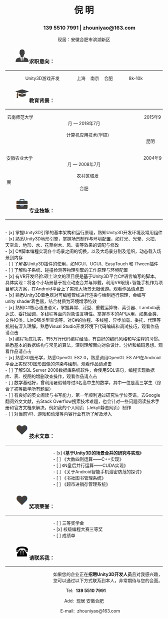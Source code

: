 <h1><p align="center">倪 明</p></h1>

<h3><p align="center">&nbsp;&nbsp;&nbsp;&nbsp;&nbsp;&nbsp;&nbsp;&nbsp;&nbsp;139&nbsp;5510&nbsp;7991&nbsp;<b>|</b>&nbsp;zhouniyao@163.com</p></h3>
<p align="center">现居：安徽合肥市滨湖新区</p>

<h3>&nbsp;&nbsp;&nbsp;&nbsp;&nbsp;&nbsp;&nbsp;&nbsp;<img src="/styles/images/me/info.png" alt="我">求职意向：</h3>


----------


<p align="center">Unity3D游戏开发&nbsp;&nbsp;&nbsp;&nbsp; &nbsp;&nbsp;&nbsp;&nbsp; &nbsp;&nbsp;&nbsp;&nbsp;上海&nbsp;&nbsp;&nbsp;&nbsp;南京&nbsp;&nbsp;&nbsp;&nbsp;合肥&nbsp;&nbsp;&nbsp;&nbsp; &nbsp;&nbsp;&nbsp;&nbsp;&nbsp;&nbsp;&nbsp;&nbsp;8k-10k</p>






	
<h3>&nbsp;&nbsp;&nbsp;&nbsp;&nbsp;&nbsp;&nbsp;&nbsp;<img src="/styles/images/me/education.png" alt="我">教育背景：</h3>


----------


<center>云南师范大学&nbsp;&nbsp;&nbsp;&nbsp;&nbsp;&nbsp;&nbsp;&nbsp;&nbsp;&nbsp;&nbsp;&nbsp;&nbsp;&nbsp;&nbsp;&nbsp;&nbsp;&nbsp;&nbsp;&nbsp;&nbsp;&nbsp;&nbsp;&nbsp;&nbsp;&nbsp;&nbsp;&nbsp;&nbsp;&nbsp;&nbsp;&nbsp;&nbsp;&nbsp;&nbsp;&nbsp;&nbsp;&nbsp;&nbsp;&nbsp;&nbsp;&nbsp;&nbsp;&nbsp;&nbsp;&nbsp;&nbsp;&nbsp;&nbsp;&nbsp;&nbsp;&nbsp;&nbsp;&nbsp;&nbsp;&nbsp;&nbsp;&nbsp;&nbsp;&nbsp;&nbsp;&nbsp;&nbsp;&nbsp;&nbsp;&nbsp;&nbsp;&nbsp;&nbsp;&nbsp;&nbsp;&nbsp;&nbsp;&nbsp;&nbsp;&nbsp;&nbsp;&nbsp;&nbsp;&nbsp;&nbsp;&nbsp;&nbsp;&nbsp;&nbsp;&nbsp;&nbsp;&nbsp;&nbsp;&nbsp;2015年9月 — 2018年7月</center>
<br>
<center>&nbsp;&nbsp;&nbsp;&nbsp;&nbsp;&nbsp;计算机应用技术(学硕) &nbsp;&nbsp;&nbsp;&nbsp;&nbsp;&nbsp;&nbsp;&nbsp;&nbsp;&nbsp;&nbsp;&nbsp;&nbsp;&nbsp;&nbsp;&nbsp;&nbsp;&nbsp;&nbsp;&nbsp;&nbsp;&nbsp;&nbsp;&nbsp;&nbsp;&nbsp;&nbsp;&nbsp;&nbsp;&nbsp;&nbsp;&nbsp;&nbsp;&nbsp;&nbsp;&nbsp;&nbsp;&nbsp;&nbsp;&nbsp;&nbsp;&nbsp;&nbsp;&nbsp;&nbsp;&nbsp;&nbsp;&nbsp;&nbsp;&nbsp;&nbsp;&nbsp;&nbsp;&nbsp;&nbsp;&nbsp;&nbsp;&nbsp;&nbsp;&nbsp;&nbsp;&nbsp;&nbsp;&nbsp;&nbsp;&nbsp;&nbsp;&nbsp;&nbsp;&nbsp;&nbsp;&nbsp;&nbsp;&nbsp;&nbsp;&nbsp;&nbsp;&nbsp;&nbsp;&nbsp;&nbsp;&nbsp;&nbsp;&nbsp;&nbsp;&nbsp;&nbsp;&nbsp;&nbsp;&nbsp;&nbsp;&nbsp;&nbsp;&nbsp;&nbsp;&nbsp;&nbsp;&nbsp;&nbsp;&nbsp;&nbsp;&nbsp;&nbsp;&nbsp;&nbsp;&nbsp;&nbsp;&nbsp;昆明</center>
<br><br>
<center>安徽农业大学&nbsp;&nbsp;&nbsp;&nbsp;&nbsp;&nbsp;&nbsp;&nbsp;&nbsp;&nbsp;&nbsp;&nbsp;&nbsp;&nbsp;&nbsp;&nbsp;&nbsp;&nbsp;&nbsp;&nbsp;&nbsp;&nbsp;&nbsp;&nbsp;&nbsp;&nbsp;&nbsp;&nbsp;&nbsp;&nbsp;&nbsp;&nbsp;&nbsp;&nbsp;&nbsp;&nbsp;&nbsp;&nbsp;&nbsp;&nbsp;&nbsp;&nbsp;&nbsp;&nbsp;&nbsp;&nbsp;&nbsp;&nbsp;&nbsp;&nbsp;&nbsp;&nbsp;&nbsp;&nbsp;&nbsp;&nbsp;&nbsp;&nbsp;&nbsp;&nbsp;&nbsp;&nbsp;&nbsp;&nbsp;&nbsp;&nbsp;&nbsp;&nbsp;&nbsp;&nbsp;&nbsp;&nbsp;&nbsp;&nbsp;&nbsp;&nbsp;&nbsp;&nbsp;&nbsp;&nbsp;&nbsp;&nbsp;&nbsp;&nbsp;&nbsp;&nbsp;&nbsp;&nbsp;&nbsp;&nbsp;2004年9月 — 2008年7月</center>
<br>
<center>&nbsp;&nbsp;&nbsp;&nbsp;&nbsp;&nbsp;农村区域发展&nbsp;&nbsp;&nbsp;&nbsp;&nbsp;&nbsp;&nbsp;&nbsp;&nbsp;&nbsp;&nbsp;&nbsp;&nbsp;&nbsp;&nbsp;&nbsp;&nbsp;&nbsp;&nbsp;&nbsp;&nbsp;&nbsp;&nbsp;&nbsp;&nbsp;&nbsp;&nbsp;&nbsp;&nbsp;&nbsp;&nbsp;&nbsp;&nbsp;&nbsp;&nbsp;&nbsp;&nbsp;&nbsp;&nbsp;&nbsp;&nbsp;&nbsp;&nbsp;&nbsp;&nbsp;&nbsp;&nbsp;&nbsp;&nbsp;&nbsp;&nbsp;&nbsp;&nbsp;&nbsp;&nbsp;&nbsp;&nbsp;&nbsp;&nbsp;&nbsp;&nbsp;&nbsp;&nbsp;&nbsp;&nbsp;&nbsp;&nbsp;&nbsp;&nbsp;&nbsp;&nbsp;&nbsp;&nbsp;&nbsp;&nbsp;&nbsp;&nbsp;&nbsp;&nbsp;&nbsp;&nbsp;&nbsp;&nbsp;&nbsp;&nbsp;&nbsp;&nbsp;&nbsp;&nbsp;&nbsp;&nbsp;&nbsp;&nbsp;&nbsp;&nbsp;&nbsp;&nbsp;&nbsp;&nbsp;&nbsp;&nbsp;&nbsp;&nbsp;&nbsp;&nbsp;&nbsp;&nbsp;&nbsp;&nbsp;&nbsp;&nbsp;&nbsp;&nbsp;&nbsp;&nbsp;&nbsp;&nbsp;&nbsp;&nbsp;&nbsp;&nbsp;&nbsp;合肥</center>

<h3>&nbsp;&nbsp;&nbsp;&nbsp;&nbsp;&nbsp;&nbsp;&nbsp;<img src="/styles/images/me/skill.png" alt="我">专业技能：</h3>


----------


<br>
- [x] 掌握Unity3D引擎的基本架构和运行原理，熟知Unity3D开发环境及常用组件<br>
- [x] 熟悉Unity3D地形引擎，掌握场景制作与环境配置，如灯光、光晕、火把、天空盒、地形、水、花草树木、风、雾等效果的调配与修改<br>
- [x] C#脚本编程实现各个场景之间的切换，以及大场景分割及组织，动态载入场景到内存<br>
- [ ] 了解各Unity3D插件的使用，如NGUI、UGUI、EasyTouch 和 ITween插件<br>
- [ ] 了解粒子系统、碰撞检测等物理引擎的工作原理与环境配置<br>
- [x] 有VR开发经验:硕士论文的项目便是基于Unity3D平台C#语言编写的脚本。具体实现：将各个小场景基于视点动态合并与卸载，利用VR眼镜+智能手机作为项目解决方案，在Android平台上了实现大场景无限傲游。观看作品请点击<br>
- [x] 熟悉Unity3D着色器对可编程管线进行渲染与绘制运行原理，会编写unity&nbsp;shader着色器，结合材质为环境增添特效<br>
- [x] 熟知C#核心语法语义，掌握异常、泛型、重载运算符、索引器、Lambda表达式、委托回调、多线程等面向对象语言特性。掌握基本的API运用，如集合类、文件IO类、LinQ强类型查询等。对C#的协程、多线程、异步加载、委托、代理等机制有深入理解。熟悉Visual&nbsp;Studio开发环境下代码编辑和调试技巧，观看作品请点击<br>
- [x] 编程功底扎实，有5万行代码编程经验，有良好的编码风格和写注释的习惯。熟悉基本的数据结构与常见的算法，深刻理解面向对象设计、分析和编码思想。观看作品请点击<br>
- [x] 熟悉3D图形学，熟悉OpenGL ES2.0，熟悉调用OpenGL ES API在Android平台上实现3D图形图像的渲染与绘制，观看作品请点击<br>
- [ ] 了解SQL Server 2008数据库系统软件，会使用SQL语句，编程实现数据库、表、视图的增删改查操作，观看作品请点击<br>
- [ ] 数学基础好，曾利用暑假辅导过3名高中生的数学，其中一位是高三学生（综合了初等数学所有题型）<br>
- [ ] 有良好的英文阅读与书写能力，第一年顺利通过研究生学位英语。去Google翻阅外文文献，去Stack&nbsp;Overflow搜索技术难题，也会针对一些问题阅读技术手册和官方文档来解决，例如我的个人网页（Jekyll静态网页）制作<br>
- [ ] 对当前VR、游戏和动漫等内容行业有所了解及涉入





<h3>&nbsp;&nbsp;&nbsp;&nbsp;&nbsp;&nbsp;&nbsp;&nbsp;<img src="/styles/images/me/interest.png" alt="我">技术文章：</h3>


----------


&nbsp;&nbsp;&nbsp;&nbsp;&nbsp;&nbsp;&nbsp;&nbsp;&nbsp;&nbsp;&nbsp;&nbsp;&nbsp;&nbsp;&nbsp;&nbsp;&nbsp;&nbsp;&nbsp;&nbsp;&nbsp;&nbsp;&nbsp;&nbsp;&nbsp;&nbsp;&nbsp;&nbsp;&nbsp;&nbsp;&nbsp;&nbsp;&nbsp;&nbsp;&nbsp;&nbsp;&nbsp;&nbsp;&nbsp;- [x] 《**基于Unity3D的场景合并的研究与实现**》<br>
&nbsp;&nbsp;&nbsp;&nbsp;&nbsp;&nbsp;&nbsp;&nbsp;&nbsp;&nbsp;&nbsp;&nbsp;&nbsp;&nbsp;&nbsp;&nbsp;&nbsp;&nbsp;&nbsp;&nbsp;&nbsp;&nbsp;&nbsp;&nbsp;&nbsp;&nbsp;&nbsp;&nbsp;&nbsp;&nbsp;&nbsp;&nbsp;&nbsp;&nbsp;&nbsp;&nbsp;&nbsp;&nbsp;&nbsp;- [ ] 《大数四则运算——C++实现》<br>
&nbsp;&nbsp;&nbsp;&nbsp;&nbsp;&nbsp;&nbsp;&nbsp;&nbsp;&nbsp;&nbsp;&nbsp;&nbsp;&nbsp;&nbsp;&nbsp;&nbsp;&nbsp;&nbsp;&nbsp;&nbsp;&nbsp;&nbsp;&nbsp;&nbsp;&nbsp;&nbsp;&nbsp;&nbsp;&nbsp;&nbsp;&nbsp;&nbsp;&nbsp;&nbsp;&nbsp;&nbsp;&nbsp;&nbsp;- [ ] 《N皇后并行运算——CUDA实现》<br>
&nbsp;&nbsp;&nbsp;&nbsp;&nbsp;&nbsp;&nbsp;&nbsp;&nbsp;&nbsp;&nbsp;&nbsp;&nbsp;&nbsp;&nbsp;&nbsp;&nbsp;&nbsp;&nbsp;&nbsp;&nbsp;&nbsp;&nbsp;&nbsp;&nbsp;&nbsp;&nbsp;&nbsp;&nbsp;&nbsp;&nbsp;&nbsp;&nbsp;&nbsp;&nbsp;&nbsp;&nbsp;&nbsp;&nbsp;- [ ] 《关于Android智能手机泄密防范的探讨》<br>
&nbsp;&nbsp;&nbsp;&nbsp;&nbsp;&nbsp;&nbsp;&nbsp;&nbsp;&nbsp;&nbsp;&nbsp;&nbsp;&nbsp;&nbsp;&nbsp;&nbsp;&nbsp;&nbsp;&nbsp;&nbsp;&nbsp;&nbsp;&nbsp;&nbsp;&nbsp;&nbsp;&nbsp;&nbsp;&nbsp;&nbsp;&nbsp;&nbsp;&nbsp;&nbsp;&nbsp;&nbsp;&nbsp;&nbsp;- [ ] 《书社图书管理系统》<br>
&nbsp;&nbsp;&nbsp;&nbsp;&nbsp;&nbsp;&nbsp;&nbsp;&nbsp;&nbsp;&nbsp;&nbsp;&nbsp;&nbsp;&nbsp;&nbsp;&nbsp;&nbsp;&nbsp;&nbsp;&nbsp;&nbsp;&nbsp;&nbsp;&nbsp;&nbsp;&nbsp;&nbsp;&nbsp;&nbsp;&nbsp;&nbsp;&nbsp;&nbsp;&nbsp;&nbsp;&nbsp;&nbsp;&nbsp;- [ ] 《超市进销存管理系统》<br>


<h3>&nbsp;&nbsp;&nbsp;&nbsp;&nbsp;&nbsp;&nbsp;&nbsp;<img src="/styles/images/me/interest.png" alt="我">奖项荣誉：</h3>


----------


&nbsp;&nbsp;&nbsp;&nbsp;&nbsp;&nbsp;&nbsp;&nbsp;&nbsp;&nbsp;&nbsp;&nbsp;&nbsp;&nbsp;&nbsp;&nbsp;&nbsp;&nbsp;&nbsp;&nbsp;&nbsp;&nbsp;&nbsp;&nbsp;&nbsp;&nbsp;&nbsp;&nbsp;&nbsp;&nbsp;&nbsp;&nbsp;&nbsp;&nbsp;&nbsp;&nbsp;&nbsp;&nbsp;&nbsp;- [ ] 三等奖学金<br>
&nbsp;&nbsp;&nbsp;&nbsp;&nbsp;&nbsp;&nbsp;&nbsp;&nbsp;&nbsp;&nbsp;&nbsp;&nbsp;&nbsp;&nbsp;&nbsp;&nbsp;&nbsp;&nbsp;&nbsp;&nbsp;&nbsp;&nbsp;&nbsp;&nbsp;&nbsp;&nbsp;&nbsp;&nbsp;&nbsp;&nbsp;&nbsp;&nbsp;&nbsp;&nbsp;&nbsp;&nbsp;&nbsp;&nbsp;- [x] 校级编程大赛三等奖<br>
&nbsp;&nbsp;&nbsp;&nbsp;&nbsp;&nbsp;&nbsp;&nbsp;&nbsp;&nbsp;&nbsp;&nbsp;&nbsp;&nbsp;&nbsp;&nbsp;&nbsp;&nbsp;&nbsp;&nbsp;&nbsp;&nbsp;&nbsp;&nbsp;&nbsp;&nbsp;&nbsp;&nbsp;&nbsp;&nbsp;&nbsp;&nbsp;&nbsp;&nbsp;&nbsp;&nbsp;&nbsp;&nbsp;&nbsp;- [ ] 成绩单<br>





<h3>&nbsp;&nbsp;&nbsp;&nbsp;&nbsp;&nbsp;&nbsp;&nbsp;<img src="/styles/images/me/tel.png" alt="我">请联系我：</h3>


----------


 &nbsp;&nbsp;&nbsp;&nbsp;&nbsp;&nbsp;&nbsp;&nbsp;&nbsp;&nbsp;&nbsp;&nbsp;&nbsp;&nbsp;&nbsp;&nbsp;&nbsp;&nbsp;&nbsp;&nbsp;&nbsp;&nbsp;&nbsp;&nbsp;&nbsp;&nbsp;&nbsp;&nbsp;&nbsp;&nbsp;&nbsp;&nbsp;&nbsp;&nbsp;&nbsp;&nbsp;&nbsp;&nbsp;&nbsp;如果您的企业正在**招聘Unity3D开发人员**且对我感兴趣， 
&nbsp;&nbsp;&nbsp;&nbsp;&nbsp;&nbsp;&nbsp;&nbsp;&nbsp;&nbsp;&nbsp;&nbsp;&nbsp;&nbsp;&nbsp;&nbsp;&nbsp;&nbsp;&nbsp;&nbsp;&nbsp;&nbsp;&nbsp;&nbsp;&nbsp;&nbsp;&nbsp;&nbsp;&nbsp;&nbsp;&nbsp;&nbsp;&nbsp;&nbsp;&nbsp;&nbsp;&nbsp;&nbsp;&nbsp;您可以通过以下方式联系到本人，非常期待与您的会面。

<p align="center">&nbsp;&nbsp;&nbsp;Tel:&nbsp;&nbsp;<b>139 5510 7991</b></p>
<p align="center">Add:&nbsp;&nbsp;现居 安徽合肥</p>
<p align="center">&nbsp;&nbsp;&nbsp;&nbsp;&nbsp;&nbsp;&nbsp;&nbsp;&nbsp;&nbsp;E-mail:&nbsp;&nbsp;zhouniyao@163.com</p>




